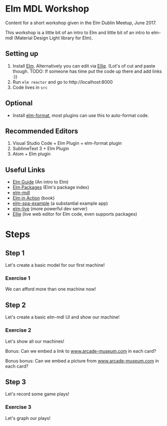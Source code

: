 # Elm MDL Workshop

Content for a short workshop given in the Elm Dublin Meetup, June 2017.

This workshop is a little bit of an intro to Elm and little bit of an intro to elm-mdl (Material Design Light library for Elm).

## Setting up

1. Install [Elm](https://guide.elm-lang.org/install.html). Alternatively you can edit via [Ellie](https://ellie-app.com). (Lot's of cut and paste though. TODO: If someone has time put the code up there  and add links :))
2. Run `elm reactor` and go to http://localhost:8000
3. Code lives in `src`

## Optional

- Install [elm-format](https://github.com/avh4/elm-format), most plugins can use this to auto-format code.

## Recommended Editors

1. Visual Studio Code + Elm Plugin + elm-format plugin
2. SublimeText 3 + Elm Plugin
3. Atom + Elm plugin

## Useful Links

- [Elm Guide](https://guide.elm-lang.org) (An intro to Elm)
- [Elm Packages](http://package.elm-lang.org) (Elm's package index)
- [elm-mdl](http://package.elm-lang.org/packages/debois/elm-mdl/latest)
- [Elm in Action](https://www.manning.com/books/elm-in-action) (book)
- [elm-spa-example](https://github.com/rtfeldman/elm-spa-example) (a substantial example app)
- [elm-live](https://github.com/tomekwi/elm-live) (more powerful dev server)
- [Ellie](https://ellie-app.com) (live web editor for Elm code, even supports packages)

# Steps

## Step 1

Let's create a basic model for our first machine!

### Exercise 1

We can afford more than one machine now!


## Step 2

Let's create a basic elm-mdl UI and show our machine!

### Exercise 2

Let's show all our machines!

Bonus: Can we embed a link to www.arcade-museum.com in each card?

Bonus bonus: Can we embed a picture from www.arcade-museum.com in each card?

## Step 3

Let's record some game plays!

### Exercise 3

Let's graph our plays!
